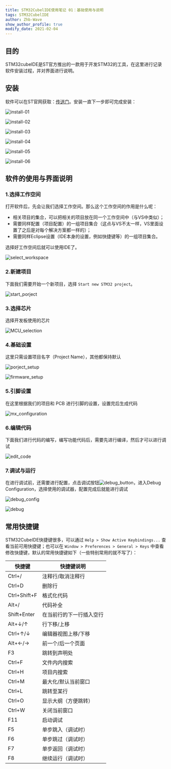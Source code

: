 ```yaml
---
title: STM32CubelIDE使用笔记 01：基础使用与说明
tags: STM32CubelIDE
author: Zhb-Wave
show_author_profile: true
modify_date: 2021-02-04
---
```


## 目的

STM32cubeIDE是ST官方推出的一款用于开发STM32的工具，在这里进行记录软件安装过程，并对界面进行说明。

## 安装

软件可以在ST官网获取：[传送门](https://www.st.com/content/st_com/en/products/development-tools/software-development-tools/stm32-software-development-tools/stm32-ides/stm32cubeide.html)。安装一直下一步即可完成安装：

![install-01](http://robofuture.net.cn/assets/images/STM32CubelIDE/install-01.png)

![install-02](http://robofuture.net.cn/assets/images/STM32CubelIDE/install-02.png)

![install-03](http://robofuture.net.cn/assets/images/STM32CubelIDE/install-03.png)

![install-04](http://robofuture.net.cn/assets/images/STM32CubelIDE/install-04.png)

![install-05](http://robofuture.net.cn/assets/images/STM32CubelIDE/install-05.png)

![install-06](http://robofuture.net.cn/assets/images/STM32CubelIDE/install-06.png)

## 软件的使用与界面说明

### 1.选择工作空间

打开软件后，先会让我们选择工作空间。那么这个工作空间的作用是什么呢：

- 相关项目的集合，可以把相关的项目放在同一个工作空间中（与VS中类似）；
- 需要同样配置（项目配置）的一组项目集合（这点与VS不太一样，VS里面设置了之后是对每个解决方案都一样的）；
- 需要同样Eclipse设置（IDE本身的设置，例如快捷键等）的一组项目集合。

选择好工作空间后就可以使用IDE了。

![select_workspace](http://robofuture.net.cn/assets/images/STM32CubelIDE/select_workspace.png)

### 2.新建项目

下面我们需要开始一个新项目，选择 `Start new STM32 project`。

![start_porject](http://robofuture.net.cn/assets/images/STM32CubelIDE/start_porject.png)

### 3.选择芯片

选择开发板使用的芯片

![MCU_selection](http://robofuture.net.cn/assets/images/STM32CubelIDE/MCU_selection.png)

### 4.基础设置

这里只需设置项目名字（Project Name），其他都保持默认

![porject_setup](http://robofuture.net.cn/assets/images/STM32CubelIDE/porject_setup.png)

![firmware_setup](http://robofuture.net.cn/assets/images/STM32CubelIDE/firmware_setup.png)

### 5.引脚设置

在这里根据我们的项目和 PCB 进行引脚的设置，设置完后生成代码

![mx_configuration](http://robofuture.net.cn/assets/images/STM32CubelIDE/mx_configuration.png)

### 6.编辑代码

下面我们进行代码的编写，编写功能代码后，需要先进行编译，然后才可以进行调试

![edit_code](http://robofuture.net.cn/assets/images/STM32CubelIDE/edit_code.png)

### 7.调试与运行

在进行调试前，还需要进行配置，点击调试按钮![debug_button](http://robofuture.net.cn/assets/images/STM32CubelIDE/debug_button.png)，进入Debug Configuration，选择使用的调试器，配置完成后就能进行调试

![debug_config](http://robofuture.net.cn/assets/images/STM32CubelIDE/debug_config.png)

![debug](http://robofuture.net.cn/assets/images/STM32CubelIDE/debug.png)

## 常用快捷键

STM32CubeIDE快捷键很多，可以通过 `Help > Show Active Keybindings...` 查看当前可用快捷键；也可以在 `Window > Preferences > General > Keys` 中查看修改快捷键，默认的常用快捷键如下（一些特别常用的就不写了）：

| 快捷键       | 快捷键说明               |
| ------------ | ------------------------ |
| Ctrl+/       | 注释行/取消注释行        |
| Ctrl+D       | 删除行                   |
| Ctrl+Shift+F | 格式化代码               |
| Alt+/        | 代码补全                 |
| Shift+Enter  | 在当前行的下一行插入空行 |
| Alt+↓/↑      | 行下移/上移              |
| Ctrl+↑/↓     | 编辑器视图上移/下移      |
| Alt+←/→      | 前一个/后一个页面        |
| F3           | 跳转到声明处             |
| Ctrl+F       | 文件内内搜索             |
| Ctrl+H       | 项目内搜索               |
| Ctrl+M       | 最大化/默认当前窗口      |
| Ctrl+L       | 跳转至某行               |
| Ctrl+O       | 显示大纲（方便跳转）     |
| Ctrl+W       | 关闭当前窗口             |
| F11          | 启动调试                 |
| F5           | 单步跳入（调试时）       |
| F6           | 单步跳过（调试时）       |
| F7           | 单步返回（调试时）       |
| F8           | 继续运行（调试时）       |
